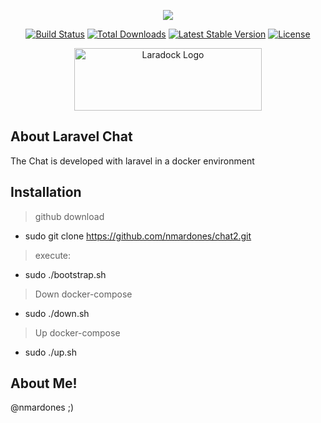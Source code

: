 <p align="center"><img src="https://laravel.com/assets/img/components/logo-laravel.svg"></p>
<p align="center"><a href="https://travis-ci.org/laravel/framework"><img src="https://travis-ci.org/laravel/framework.svg" alt="Build Status"></a>
<a href="https://packagist.org/packages/laravel/framework"><img src="https://poser.pugx.org/laravel/framework/d/total.svg" alt="Total Downloads"></a>
<a href="https://packagist.org/packages/laravel/framework"><img src="https://poser.pugx.org/laravel/framework/v/stable.svg" alt="Latest Stable Version"></a>
<a href="https://packagist.org/packages/laravel/framework"><img src="https://poser.pugx.org/laravel/framework/license.svg" alt="License"></a>
</p>
<p align="center">
<img src="https://camo.githubusercontent.com/7462ab10a86c1bc8d747f193f333b4d6d898bc35/68747470733a2f2f7331392e706f7374696d672e6f72672f6a626c6679747739662f6c617261646f636b2d6c6f676f2e6a7067" alt="Laradock Logo" data-canonical-src="https://s19.postimg.org/jblfytw9f/laradock-logo.jpg" width=300" height="100"></p>
<p/>

## About Laravel Chat

The Chat is developed with laravel in a docker environment

## Installation

> github download
* sudo git clone https://github.com/nmardones/chat2.git

> execute:
* sudo ./bootstrap.sh

> Down docker-compose
* sudo ./down.sh

> Up docker-compose
* sudo ./up.sh

## About Me!  

@nmardones ;) 

